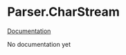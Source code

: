 Parser.CharStream
======================

[Documentation](http://wooga.github.io/Wooga.Lambda-CSharp/reference/wooga-lambda-parser-charstream.html)

No documentation yet
